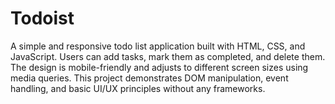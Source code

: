 # Todoist
A simple and responsive todo list application built with HTML, CSS, and JavaScript. Users can add tasks, mark them as completed, and delete them. The design is mobile-friendly and adjusts to different screen sizes using media queries. This project demonstrates DOM manipulation, event handling, and basic UI/UX principles without any frameworks. 
